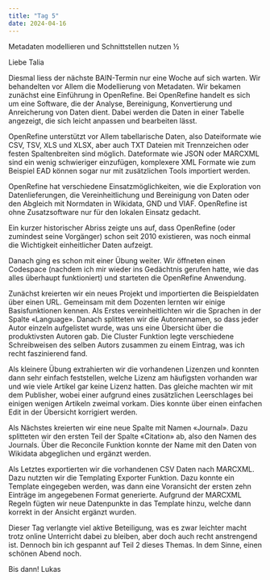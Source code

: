 ```yaml
---
title: "Tag 5"
date: 2024-04-16
---
```


Metadaten modellieren und Schnittstellen nutzen ½

Liebe Talia

Diesmal liess der nächste BAIN-Termin nur eine Woche auf sich warten. Wir behandelten vor Allem die Modellierung von Metadaten. Wir bekamen zunächst eine Einführung in OpenRefine. Bei OpenRefine handelt es sich um eine Software, die der Analyse, Bereinigung, Konvertierung und Anreicherung von Daten dient. Dabei werden die Daten in einer Tabelle angezeigt, die sich leicht anpassen und bearbeiten lässt.

OpenRefine unterstützt vor Allem tabellarische Daten, also Dateiformate wie CSV, TSV, XLS und XLSX, aber auch TXT Dateien mit Trennzeichen oder festen Spaltenbreiten sind möglich. Dateformate wie JSON oder MARCXML sind ein wenig schwieriger einzufügen, komplexere XML Formate wie zum Beispiel EAD können sogar nur mit zusätzlichen Tools importiert werden.

OpenRefine hat verschiedene Einsatzmöglichkeiten, wie die Exploration von Datenlieferungen, die Vereinheitlichung und Bereinigung von Daten oder den Abgleich mit Normdaten in Wikidata, GND und VIAF. OpenRefine ist ohne Zusatzsoftware nur für den lokalen Einsatz gedacht.

Ein kurzer historischer Abriss zeigte uns auf, dass OpenRefine (oder zumindest seine Vorgänger) schon seit 2010 existieren, was noch einmal die Wichtigkeit einheitlicher Daten aufzeigt.

Danach ging es schon mit einer Übung weiter. Wir öffneten einen Codespace (nachdem ich mir wieder ins Gedächtnis gerufen hatte, wie das alles überhaupt funktioniert) und starteten die OpenRefine Anwendung.

Zunächst kreierten wir ein neues Projekt und importierten die Beispieldaten über einen URL. Gemeinsam mit dem Dozenten lernten wir einige Basisfunktionen kennen. Als Erstes vereinheitlichten wir die Sprachen in der Spalte «Language». Danach splitteten wir die Autorennamen, so dass jeder Autor einzeln aufgelistet wurde, was uns eine Übersicht über die produktivsten Autoren gab. Die Cluster Funktion legte verschiedene Schreibweisen des selben Autors zusammen zu einem Eintrag, was ich recht faszinierend fand.

Als kleinere Übung extrahierten wir die vorhandenen Lizenzen und konnten dann sehr einfach feststellen, welche Lizenz am häufigsten vorhanden war und wie viele Artikel gar keine Lizenz hatten. Das gleiche machten wir mit dem Publisher, wobei einer aufgrund eines zusätzlichen Leerschlages bei einigen wenigen Artikeln zweimal vorkam. Dies konnte über einen einfachen Edit in der Übersicht korrigiert werden.

Als Nächstes kreierten wir eine neue Spalte mit Namen «Journal». Dazu splitteten wir den ersten Teil der Spalte «Citation» ab, also den Namen des Journals. Über die Reconcile Funktion konnte der Name mit den Daten von Wikidata abgeglichen und ergänzt werden. 

Als Letztes exportierten wir die vorhandenen CSV Daten nach MARCXML. Dazu nutzten wir die Templating Exporter Funktion. Dazu konnte ein Template eingegeben werden, was dann eine Voransicht der ersten zehn Einträge im angegebenen Format generierte. Aufgrund der MARCXML Regeln fügten wir neue Datenpunkte in das Template hinzu, welche dann korrekt in der Ansicht ergänzt wurden. 

Dieser Tag verlangte viel aktive Beteiligung, was es zwar leichter macht trotz online Unterricht dabei zu bleiben, aber doch auch recht anstrengend ist. Dennoch bin ich gespannt auf Teil 2 dieses Themas. In dem Sinne, einen schönen Abend noch.

Bis dann!
Lukas
